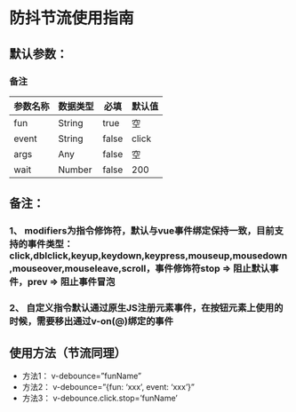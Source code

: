 # 防抖节流使用指南
## 默认参数：
### 备注
| 参数名称 | 数据类型 | 必填 | 默认值 | 
| ------ | ------ | ------ | ------ |
| fun | String | true | 空 |
| event | String | false | click |
| args | Any | false | 空 |
| wait | Number | false | 200 |
## 备注：
### 1、	modifiers为指令修饰符，默认与vue事件绑定保持一致，目前支持的事件类型：click,dblclick,keyup,keydown,keypress,mouseup,mousedown,mouseover,mouseleave,scroll，事件修饰符stop => 阻止默认事件，prev => 阻止事件冒泡
### 2、	自定义指令默认通过原生JS注册元素事件，在按钮元素上使用的时候，需要移出通过v-on(@)绑定的事件
## 使用方法（节流同理）
- 方法1：
	v-debounce=”funName”
- 方法2：
	v-debounce=”{fun: ‘xxx’, event: ‘xxx’}”
- 方法3：
	v-debounce.click.stop=’funName’

